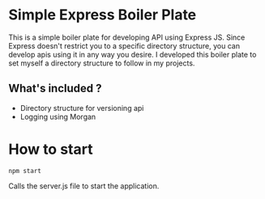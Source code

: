 # Simple Express Boiler Plate

This is a simple boiler plate for developing API using Express JS.
Since Express doesn't restrict you to a specific directory structure, you can develop apis using it in any way you desire. I developed this boiler plate to set myself a directory structure to follow in my projects.

## What's included ?

- Directory structure for versioning api
- Logging using Morgan

# How to start

```
npm start
```

Calls the server.js file to start the application.
